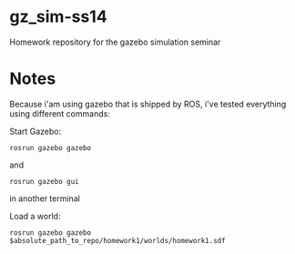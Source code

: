 gz_sim-ss14
===========

Homework repository for the gazebo simulation seminar


Notes
=======
Because i'am using gazebo that is shipped by ROS, i've tested everything using different commands:

Start Gazebo:
```
rosrun gazebo gazebo
```
and 
```
rosrun gazebo gui
```
in another terminal

Load a world: 
```
rosrun gazebo gazebo $absolute_path_to_repo/homework1/worlds/homework1.sdf
```

